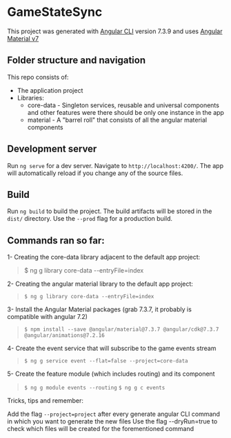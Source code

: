# GameStateSync

This project was generated with [Angular CLI](https://github.com/angular/angular-cli) version 7.3.9 and uses [Angular Material v7](https://v7.material.angular.io/)

## Folder structure and navigation

This repo consists of:
  - The application project
  - Libraries:
    - core-data - Singleton services, reusable and universal components and other features were there should be only one instance in the app
    - material - A "barrel roll" that consists of all the angular material components

## Development server

Run `ng serve` for a dev server. Navigate to `http://localhost:4200/`. The app will automatically reload if you change any of the source files.

## Build

Run `ng build` to build the project. The build artifacts will be stored in the `dist/` directory. Use the `--prod` flag for a production build.

## Commands ran so far:

1- Creating the core-data library adjacent to the default app project:
  > $ ng g library core-data --entryFile=index

2- Creating the angular material library to the default app project:
  > `$ ng g library core-data --entryFile=index`

3- Install the Angular Material packages (grab 7.3.7, it probably is compatible with angular 7.2)
  > `$ npm install --save @angular/material@7.3.7 @angular/cdk@7.3.7 @angular/animations@7.2.16`

4- Create the event service that will subscribe to the game events stream
> `$ ng g service event --flat=false --project=core-data`

5- Create the feature module (which includes routing) and its component
> `$ ng g module events --routing`
> `$ ng g c events`

Tricks, tips and remember: 

Add the flag `--project=project` after every generate angular CLI command in which you want to generate the new files
Use the flag --dryRun=true to check which files will be created for the forementioned command

